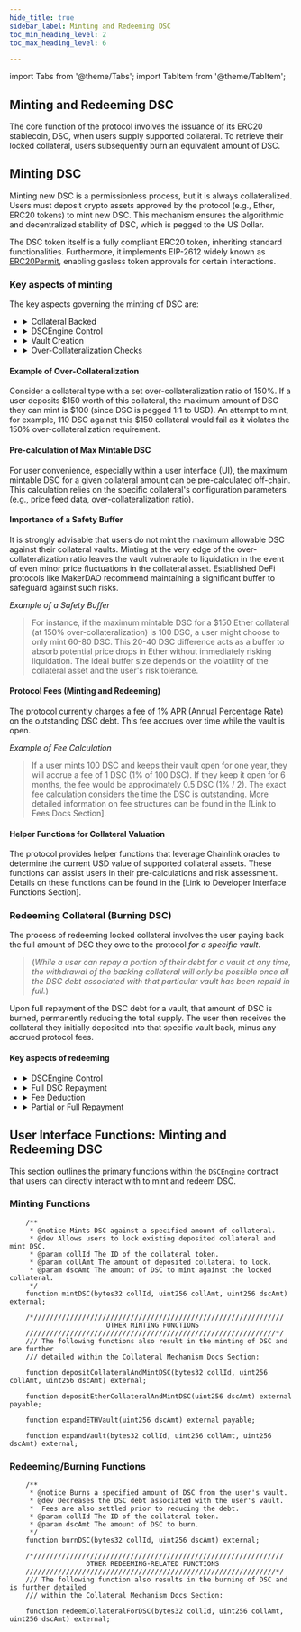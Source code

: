 ```yaml
---
hide_title: true
sidebar_label: Minting and Redeeming DSC
toc_min_heading_level: 2
toc_max_heading_level: 6

---
```


import Tabs from '@theme/Tabs';
import TabItem from '@theme/TabItem';

<Tabs queryString="minting-redeeming-dsc">
<TabItem value="mint-redeem" label="Minting and Redeeming DSC" default >

## Minting and Redeeming DSC

The core function of the protocol involves the issuance of its ERC20 stablecoin, DSC, when users supply supported collateral. To retrieve their locked collateral, users subsequently burn an equivalent amount of DSC.

## Minting DSC

Minting new DSC is a permissionless process, but it is always collateralized. Users must deposit crypto assets approved by the protocol (e.g., Ether, ERC20 tokens) to mint new DSC. This mechanism ensures the algorithmic and decentralized stability of DSC, which is pegged to the US Dollar.

The DSC token itself is a fully compliant ERC20 token, inheriting standard functionalities. Furthermore, it implements EIP-2612 widely known as [ERC20Permit](https://eips.ethereum.org/EIPS/eip-2612), enabling gasless token approvals for certain interactions.

### Key aspects of minting

The key aspects governing the minting of DSC are:

*   <details> 

    <summary>Collateral Backed</summary>

    Every DSC token in circulation is backed by an over-collateralized amount of approved assets.
    </details>

*   <details> 

    <summary>DSCEngine Control</summary>

    The `DSCEngine` smart contract exclusively manages the minting and burning of DSC. Users interact with wrapper functions within the `DSCEngine` to perform these actions (see [Link to Minting and Burning Interface Functions Section])
    </details>

*   <details> 

    <summary>Vault Creation</summary>

    Minting DSC against collateral initiates the creation of a collateral vault owned by the user.
    </details>

*   <details> 

    <summary>Over-Collateralization Checks</summary>

    Before DSC is minted, the protocol verifies that the value of the DSC requested does not exceed the allowed amount based on the deposited collateral and the collateral's over-collateralization ratio. This check is often referred to as the vault's "health factor."
    </details>

#### Example of Over-Collateralization

Consider a collateral type with a set over-collateralization ratio of 150%. If a user deposits \$150 worth of this collateral, the maximum amount of DSC they can mint is \$100 (since DSC is pegged 1:1 to USD). An attempt to mint, for example, 110 DSC against this \$150 collateral would fail as it violates the 150% over-collateralization requirement.

#### Pre-calculation of Max Mintable DSC

For user convenience, especially within a user interface (UI), the maximum mintable DSC for a given collateral amount can be pre-calculated off-chain. This calculation relies on the specific collateral's configuration parameters (e.g., price feed data, over-collateralization ratio).

#### Importance of a Safety Buffer

It is strongly advisable that users do not mint the maximum allowable DSC against their collateral vaults. Minting at the very edge of the over-collateralization ratio leaves the vault vulnerable to liquidation in the event of even minor price fluctuations in the collateral asset. Established DeFi protocols like MakerDAO recommend maintaining a significant buffer to safeguard against such risks.

*Example of a Safety Buffer*

> For instance, if the maximum mintable DSC for a $150 Ether collateral (at 150% over-collateralization) is 100 DSC, a user might choose to only mint 60-80 DSC. This 20-40 DSC difference acts as a buffer to absorb potential price drops in Ether without immediately risking liquidation. The ideal buffer size depends on the volatility of the collateral asset and the user's risk tolerance.

#### Protocol Fees (Minting and Redeeming)

The protocol currently charges a fee of 1% APR (Annual Percentage Rate) on the outstanding DSC debt. This fee accrues over time while the vault is open.

*Example of Fee Calculation*

> If a user mints 100 DSC and keeps their vault open for one year, they will accrue a fee of 1 DSC (1% of 100 DSC). If they keep it open for 6 months, the fee would be approximately 0.5 DSC (1% / 2). The exact fee calculation considers the time the DSC is outstanding. More detailed information on fee structures can be found in the [Link to Fees Docs Section].

#### Helper Functions for Collateral Valuation

The protocol provides helper functions that leverage Chainlink oracles to determine the current USD value of supported collateral assets. These functions can assist users in their pre-calculations and risk assessment. Details on these functions can be found in the [Link to Developer Interface Functions Section].

### Redeeming Collateral (Burning DSC)

The process of redeeming locked collateral involves the user paying back the full amount of DSC they owe to the protocol *for a specific vault*.

> (*While a user can repay a portion of their debt for a vault at any time, the withdrawal of the backing collateral will only be possible once all the DSC debt associated with that particular vault has been repaid in full.*)

Upon full repayment of the DSC debt for a vault, that amount of DSC is burned, permanently reducing the total supply. The user then receives the collateral they initially deposited into that specific vault back, minus any accrued protocol fees.

#### Key aspects of redeeming

*   <details> 

    <summary>DSCEngine Control</summary>

    Similar to minting, the `DSCEngine` contract manages the burning of DSC and the return of collateral. Users interact with wrapper functions within the `DSCEngine` ([Link to Minting and Burning Interface Functions Section]).
    </details>

*   <details> 

    <summary>Full DSC Repayment</summary>

    Users must repay the entire outstanding DSC amount associated with their vault to unlock and withdraw their collateral.
    </details>

*   <details> 

    <summary>Fee Deduction</summary>

    Unlike some other protocols (e.g., MakerDAO, where fees are paid in DAI), the fees in this protocol are deducted from the collateral being returned to the user.
    </details>

*   <details> 

    <summary>Partial or Full Repayment</summary>

    Users have the flexibility to burn a portion or all of the DSC they have minted against a specific vault. Burning DSC never negatively impacts the health factor of a vault; it only improves it by reducing the outstanding debt.
    </details>
</TabItem>

<TabItem value="ui-ux-functions" label="UI/UX User Functions">

## User Interface Functions: Minting and Redeeming DSC

This section outlines the primary functions within the `DSCEngine` contract that users can directly interact with to mint and redeem DSC.

### Minting Functions

```solidity
    /**
     * @notice Mints DSC against a specified amount of collateral.
     * @dev Allows users to lock existing deposited collateral and mint DSC.
     * @param collId The ID of the collateral token.
     * @param collAmt The amount of deposited collateral to lock.
     * @param dscAmt The amount of DSC to mint against the locked collateral.
     */
    function mintDSC(bytes32 collId, uint256 collAmt, uint256 dscAmt) external;

    /*//////////////////////////////////////////////////////////////
                        OTHER MINTING FUNCTIONS
    //////////////////////////////////////////////////////////////*/
    /// The following functions also result in the minting of DSC and are further
    /// detailed within the Collateral Mechanism Docs Section:
    
    function depositCollateralAndMintDSC(bytes32 collId, uint256 collAmt, uint256 dscAmt) external;

    function depositEtherCollateralAndMintDSC(uint256 dscAmt) external payable;

    function expandETHVault(uint256 dscAmt) external payable;

    function expandVault(bytes32 collId, uint256 collAmt, uint256 dscAmt) external;

```

### Redeeming/Burning Functions

```solidity
    /**
     * @notice Burns a specified amount of DSC from the user's vault.
     * @dev Decreases the DSC debt associated with the user's vault.
     *  Fees are also settled prior to reducing the debt.
     * @param collId The ID of the collateral token.
     * @param dscAmt The amount of DSC to burn.
     */
    function burnDSC(bytes32 collId, uint256 dscAmt) external;

    /*//////////////////////////////////////////////////////////////
                   OTHER REDEEMING-RELATED FUNCTIONS
    //////////////////////////////////////////////////////////////*/
    /// The following function also results in the burning of DSC and is further detailed
    /// within the Collateral Mechanism Docs Section:

    function redeemCollateralForDSC(bytes32 collId, uint256 collAmt, uint256 dscAmt) external;

```
</TabItem>

</Tabs>